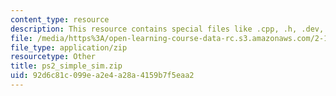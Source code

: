 ```yaml
---
content_type: resource
description: This resource contains special files like .cpp, .h, .dev, .psd, .wav.
file: /media/https%3A/open-learning-course-data-rc.s3.amazonaws.com/2-12-introduction-to-robotics-fall-2005/92d6c81c099ea2e4a28a4159b7f5eaa2_ps2_simple_sim.zip
file_type: application/zip
resourcetype: Other
title: ps2_simple_sim.zip
uid: 92d6c81c-099e-a2e4-a28a-4159b7f5eaa2
---
```

